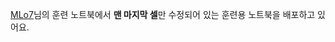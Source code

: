[MLo7](https://colab.research.google.com/github/MLo7Ghinsan/DiffSinger_colab_notebook_MLo7/blob/main/DiffSinger_colab_notebook.ipynb#scrollTo=21ILzW4OEnh4)님의 훈련 노트북에서 **맨 마지막 셀**만 수정되어 있는 훈련용 노트북을 배포하고 있어요.
